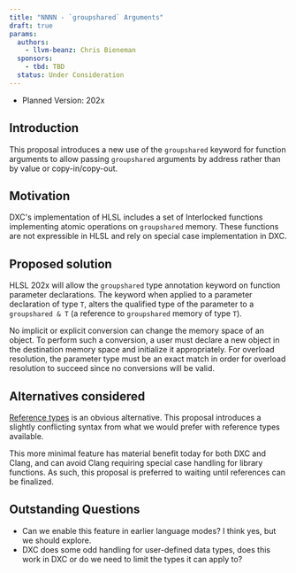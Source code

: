```yaml
---
title: "NNNN - `groupshared` Arguments"
draft: true
params:
  authors:
    - llvm-beanz: Chris Bieneman
  sponsors:
    - tbd: TBD
  status: Under Consideration
---
```


* Planned Version: 202x

## Introduction

This proposal introduces a new use of the `groupshared` keyword for function
arguments to allow passing `groupshared` arguments by address rather than by
value or copy-in/copy-out.

## Motivation

DXC's implementation of HLSL includes a set of Interlocked functions
implementing atomic operations on `groupshared` memory. These functions are not
expressible in HLSL and rely on special case implementation in DXC.

## Proposed solution

HLSL 202x will allow the `groupshared` type annotation keyword on function
parameter declarations. The keyword when applied to a parameter declaration of
type `T`, alters the qualified type of the parameter to a `groupshared & T`
(a reference to `groupshared` memory of type `T`).

No implicit or explicit conversion can change the memory space of an object. To
perform such a conversion, a user must declare a new object in the destination
memory space and initialize it appropriately. For overload resolution, the
parameter type must be an exact match in order for overload resolution to
succeed since no conversions will be valid.

## Alternatives considered

[Reference
types](https://github.com/microsoft/hlsl-specs/blob/main/proposals/0006-reference-types.md)
is an obvious alternative. This proposal introduces a slightly conflicting
syntax from what we would prefer with reference types available.

This more minimal feature has material benefit today for both DXC and Clang, and
can avoid Clang requiring special case handling for library functions. As such,
this proposal is preferred to waiting until references can be finalized.

## Outstanding Questions

* Can we enable this feature in earlier language modes? I think yes, but we
  should explore.
* DXC does some odd handling for user-defined data types, does this work in DXC
  or do we need to limit the types it can apply to?

